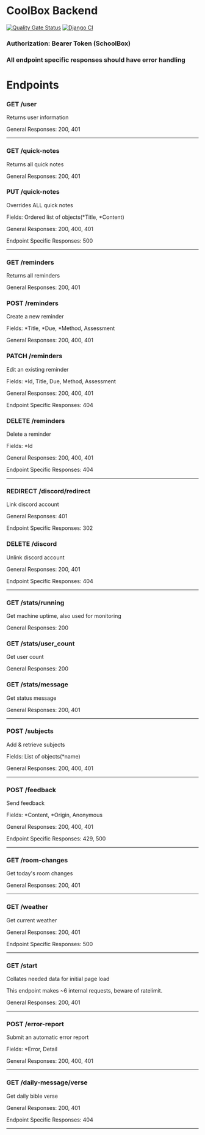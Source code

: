 # CoolBox Backend

[![Quality Gate Status](https://sonarcloud.io/api/project_badges/measure?project=SleepyStew_coolbox_backend&metric=alert_status)](https://sonarcloud.io/summary/new_code?id=SleepyStew_coolbox_backend)
[![Django CI](https://github.com/SleepyStew/coolbox_backend/actions/workflows/django.yml/badge.svg)](https://github.com/SleepyStew/coolbox_backend/actions/workflows/django.yml)

### Authorization: Bearer Token (SchoolBox)

### All endpoint specific responses should have error handling

# Endpoints

### GET /user
Returns user information

General Responses: 200, 401

---

### GET /quick-notes
Returns all quick notes

General Responses: 200, 401

### PUT /quick-notes
Overrides ALL quick notes

Fields: Ordered list of objects(*Title, *Content)

General Responses: 200, 400, 401

Endpoint Specific Responses: 500

---

### GET /reminders
Returns all reminders

General Responses: 200, 401

### POST /reminders
Create a new reminder

Fields: *Title, *Due, *Method, Assessment

General Responses: 200, 400, 401

### PATCH /reminders
Edit an existing reminder

Fields: *Id, Title, Due, Method, Assessment

General Responses: 200, 400, 401

Endpoint Specific Responses: 404


### DELETE /reminders
Delete a reminder

Fields: *Id

General Responses: 200, 400, 401

Endpoint Specific Responses: 404

---

### REDIRECT /discord/redirect
Link discord account

General Responses: 401

Endpoint Specific Responses: 302

### DELETE /discord
Unlink discord account

General Responses: 200, 401

Endpoint Specific Responses: 404

---

### GET /stats/running
Get machine uptime, also used for monitoring

General Responses: 200


### GET /stats/user_count
Get user count

General Responses: 200


### GET /stats/message
Get status message

General Responses: 200, 401

---

### POST /subjects
Add & retrieve subjects 

Fields: List of objects(*name)

General Responses: 200, 400, 401

---

### POST /feedback
Send feedback

Fields: *Content, *Origin, Anonymous

General Responses: 200, 400, 401

Endpoint Specific Responses: 429, 500

---

### GET /room-changes
Get today's room changes

General Responses: 200, 401

---

### GET /weather
Get current weather

General Responses: 200, 401

Endpoint Specific Responses: 500

---

### GET /start
Collates needed data for initial page load

This endpoint makes ~6 internal requests, beware of ratelimit.

General Responses: 200, 401

---

### POST /error-report
Submit an automatic error report

Fields: *Error, Detail

General Responses: 200, 400, 401

---

### GET /daily-message/verse
Get daily bible verse

General Responses: 200, 401

Endpoint Specific Responses: 404

---